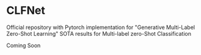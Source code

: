 # CLFNet
Official repository with Pytorch implementation for "Generative Multi-Label Zero-Shot Learning"  SOTA results for Multi-label zero-Shot Classification

Coming Soon
